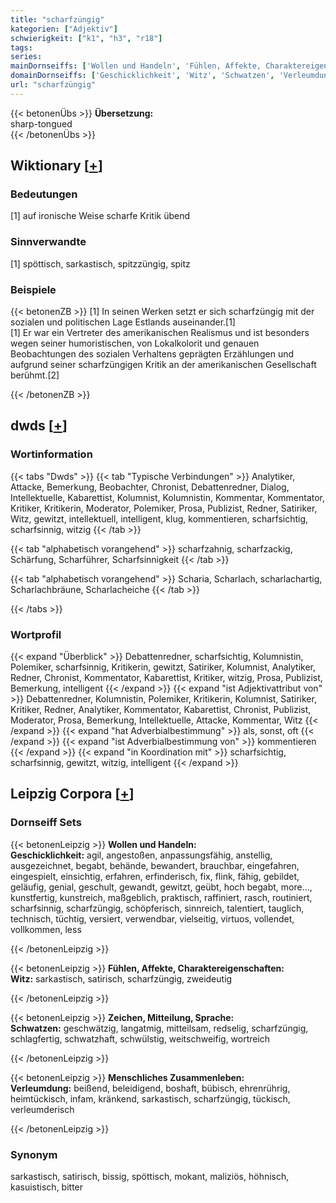 ```yaml
---
title: "scharfzüngig"
kategorien: ["Adjektiv"]
schwierigkeit: ["k1", "h3", "r18"]
tags:
series:
mainDornseiffs: ['Wollen und Handeln', 'Fühlen, Affekte, Charaktereigenschaften', 'Zeichen, Mitteilung, Sprache', 'Menschliches Zusammenleben']
domainDornseiffs: ['Geschicklichkeit', 'Witz', 'Schwatzen', 'Verleumdung']
url: "scharfzüngig"
---
```


{{< betonenÜbs >}}
**Übersetzung:**  
sharp-tongued  
{{< /betonenÜbs >}}

## Wiktionary [[+](https://de.wiktionary.org/wiki/scharfzüngig)]

### Bedeutungen
[1] auf ironische Weise scharfe Kritik übend  

### Sinnverwandte
[1] spöttisch, sarkastisch, spitzzüngig, spitz  

### Beispiele
{{< betonenZB >}}
[1] In seinen Werken setzt er sich scharfzüngig mit der sozialen und politischen Lage Estlands auseinander.[1]  
[1] Er war ein Vertreter des amerikanischen Realismus und ist besonders wegen seiner humoristischen, von Lokalkolorit und genauen Beobachtungen des sozialen Verhaltens geprägten Erzählungen und aufgrund seiner scharfzüngigen Kritik an der amerikanischen Gesellschaft berühmt.[2]  

{{< /betonenZB >}}


## dwds [[+](https://www.dwds.de/wb/scharfzüngig)]

### Wortinformation
{{< tabs "Dwds" >}}
{{< tab "Typische Verbindungen" >}}
Analytiker, Attacke, Bemerkung, Beobachter, Chronist, Debattenredner, Dialog, Intellektuelle, Kabarettist, Kolumnist, Kolumnistin, Kommentar, Kommentator, Kritiker, Kritikerin, Moderator, Polemiker, Prosa, Publizist, Redner, Satiriker, Witz, gewitzt, intellektuell, intelligent, klug, kommentieren, scharfsichtig, scharfsinnig, witzig
{{< /tab >}}

{{< tab "alphabetisch vorangehend" >}}
scharfzahnig, scharfzackig, Schärfung, Scharführer, Scharfsinnigkeit
{{< /tab >}}

{{< tab "alphabetisch vorangehend" >}}
Scharia, Scharlach, scharlachartig, Scharlachbräune, Scharlacheiche
{{< /tab >}}

{{< /tabs >}}

### Wortprofil
{{< expand "Überblick" >}} Debattenredner, scharfsichtig, Kolumnistin, Polemiker, scharfsinnig, Kritikerin, gewitzt, Satiriker, Kolumnist, Analytiker, Redner, Chronist, Kommentator, Kabarettist, Kritiker, witzig, Prosa, Publizist, Bemerkung, intelligent {{< /expand >}}
{{< expand "ist Adjektivattribut von" >}} Debattenredner, Kolumnistin, Polemiker, Kritikerin, Kolumnist, Satiriker, Kritiker, Redner, Analytiker, Kommentator, Kabarettist, Chronist, Publizist, Moderator, Prosa, Bemerkung, Intellektuelle, Attacke, Kommentar, Witz {{< /expand >}}
{{< expand "hat Adverbialbestimmung" >}} als, sonst, oft {{< /expand >}}
{{< expand "ist Adverbialbestimmung von" >}} kommentieren {{< /expand >}}
{{< expand "in Koordination mit" >}} scharfsichtig, scharfsinnig, gewitzt, witzig, intelligent {{< /expand >}}

## Leipzig Corpora [[+](https://corpora.uni-leipzig.de/en/res?word=scharfzüngig&corpusId=deu_newscrawl-public_2018)]

### Dornseiff Sets
{{< betonenLeipzig >}}
**Wollen und Handeln:**  
**Geschicklichkeit:** agil, angestoßen, anpassungsfähig, anstellig, ausgezeichnet, begabt, behände, bewandert, brauchbar, eingefahren, eingespielt, einsichtig, erfahren, erfinderisch, fix, flink, fähig, gebildet, geläufig, genial, geschult, gewandt, gewitzt, geübt, hoch begabt, more..., kunstfertig, kunstreich, maßgeblich, praktisch, raffiniert, rasch, routiniert, scharfsinnig, scharfzüngig, schöpferisch, sinnreich, talentiert, tauglich, technisch, tüchtig, versiert, verwendbar, vielseitig, virtuos, vollendet, vollkommen, less  

{{< /betonenLeipzig >}}


{{< betonenLeipzig >}}
**Fühlen, Affekte, Charaktereigenschaften:**  
**Witz:** sarkastisch, satirisch, scharfzüngig, zweideutig  

{{< /betonenLeipzig >}}


{{< betonenLeipzig >}}
**Zeichen, Mitteilung, Sprache:**  
**Schwatzen:** geschwätzig, langatmig, mitteilsam, redselig, scharfzüngig, schlagfertig, schwatzhaft, schwülstig, weitschweifig, wortreich  

{{< /betonenLeipzig >}}


{{< betonenLeipzig >}}
**Menschliches Zusammenleben:**  
**Verleumdung:** beißend, beleidigend, boshaft, bübisch, ehrenrührig, heimtückisch, infam, kränkend, sarkastisch, scharfzüngig, tückisch, verleumderisch  

{{< /betonenLeipzig >}}

### Synonym
sarkastisch, satirisch, bissig, spöttisch, mokant, maliziös, höhnisch, kasuistisch, bitter

